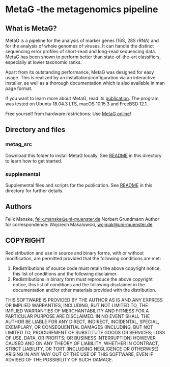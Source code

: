 # MetaG -the metagenomics pipeline
## What is MetaG?
MetaG is a pipeline for the analysis of marker genes (16S, 28S rRNA) and for the
analysis of whole genomes of viruses. It can handle the distinct sequencing
error profiles of short-read and long-read sequencing data.
MetaG has been shown to perform better than state-of-the-art classifiers,
especially at lower taxonomic ranks.

Apart from its outstanding performance, MetaG was designed for easy usage.
This is realized by an installation/configuration via an interactive installer, as
well as a thorough documentation which is also available in man page format.

If you want to learn more about MetaG, read its [publication](https://doi.org/10.1101/2020.03.13.991190).
The program was tested on Ubuntu 18.04.3 LTS, macOS 10.15.3 and FreeBSD 12.1.

Free yourself from hardware restrictions: Use [MetaG online](http://www.bioinformatics.uni-muenster.de/tools/metag)!

## Directory and files
### metag_src
Download this folder to install MetaG locally. See [README](../../blob/master/metag_src/install/README) in this directory
to learn how to get started.

### supplemental
Supplemental files and scripts for the publication. See [README](../../blob/master/supplemental/README.md) in this directory
for further details.

## Authors
Felix Manske, felix.manske@uni-muenster.de
Norbert Grundmann
Author for correspondence: Wojciech Makalowski, wojmak@uni-muenster.de


## COPYRIGHT
Redistribution and use in source and binary forms, with or without modification,
are permitted provided that the following conditions are met:

1. Redistributions of source code must retain the above copyright
   notice, this list of conditions and the following disclaimer.
2. Redistributions in binary form must reproduce the above copyright
   notice, this list of conditions and the following disclaimer in the
   documentation and/or other materials provided with the distribution.

THIS SOFTWARE IS PROVIDED BY THE AUTHOR AS IS AND ANY EXPRESS OR IMPLIED WARRANTIES,
INCLUDING, BUT NOT LIMITED TO, THE IMPLIED WARRANTIES OF MERCHANTABILITY AND FITNESS
FOR A PARTICULAR PURPOSE ARE DISCLAIMED. IN NO EVENT SHALL THE AUTHOR BE LIABLE FOR
ANY DIRECT, INDIRECT, INCIDENTAL, SPECIAL, EXEMPLARY, OR CONSEQUENTIAL DAMAGES
(INCLUDING, BUT NOT LIMITED TO,  PROCUREMENT  OF  SUBSTITUTE GOODS  OR  SERVICES;
LOSS  OF USE, DATA, OR PROFITS; OR BUSINESS INTERRUPTION) HOWEVER CAUSED AND ON ANY
THEORY OF LIABILITY, WHETHER IN CONTRACT, STRICT LIABILITY, OR TORT (INCLUDING NEGLIGENCE
OR OTHERWISE) ARISING IN ANY WAY OUT OF THE USE OF THIS SOFTWARE, EVEN IF ADVISED OF THE
POSSIBILITY OF SUCH DAMAGE.

